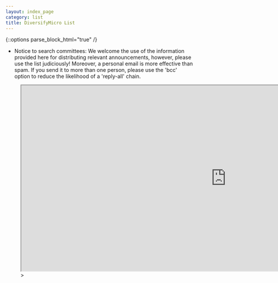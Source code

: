 ```yaml
---
layout: index_page
category: list
title: DiversifyMicro List
---
```


{::options parse_block_html="true" /}

* Notice to search committees: We welcome the use of the information provided here for distributing relevant announcements, however, please use the list judiciously! Moreover, a personal email is more effective than spam. If you send it to more than one person, please use the 'bcc' option to reduce the likelihood of a 'reply-all' chain.

<figure class="video_container">
<iframe src="https://docs.google.com/spreadsheets/d/e/2PACX-1vQKgCquNcxYoYYH24hrqCcjqtTXvmtY8weOJZmWs00JSzvOviXdvpM1FBUey_eLl_P_Ukhvn2097K7o/pubhtml?gid=790534212&amp;single=true&amp;widget=true&amp;headers=false" width=1100px height=500px scroll=true></iframe>>
</figure>